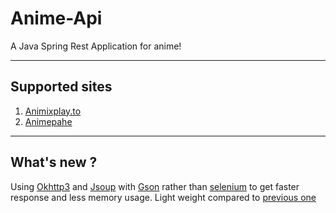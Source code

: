 # Anime-Api

A Java Spring Rest Application for anime!

<hr>

## Supported sites

1. [Animixplay.to](https://animixplay.to)
2. [Animepahe](https://animepahe.com)

<hr>

## What's new ?

Using [Okhttp3](https://square.github.io/okhttp/) and [Jsoup](https://jsoup.org/) with [Gson](https://github.com/google/gson)
rather than [selenium](https://www.selenium.dev/) to get faster response and less memory usage.
Light weight compared to [previous one](https://github.com/Salman-Git-Hub/anime-api/tree/main)

